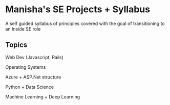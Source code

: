 
# Manisha's SE Projects + Syllabus
A self guided syllabus of principles covered with the goal of transitioning to an Inside SE role

## Topics
Web Dev (Javascript, Rails)

Operating Systems

Azure + ASP.Net structure 

Python + Data Science

Machine Learning + Deep Learning 

